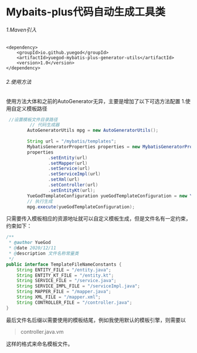 # Mybaits-plus代码自动生成工具类

###### 1.Maven引入

```
<dependency>
	<groupId>io.github.yuegod</groupId>
    <artifactId>yuegod-mybatis-plus-generator-utils</artifactId>
    <version>1.0</version>
</dependency>
```
###### 2.使用方法
使用方法大体和之前的AutoGenerator无异，主要是增加了以下可选方法配置
1.使用自定义模板路径
```java 
 //设置模板文件目录路径
         // 代码生成器
        AutoGeneratorUtils mpg = new AutoGeneratorUtils();
        
        String url = "/mybatis/templates";
        MybatisGeneratorProperties properties = new MybatisGeneratorProperties();
        properties
                .setEntity(url)
                .setMapper(url)
                .setService(url)
                .setServiceImpl(url)
                .setXml(url)
                .setController(url)
                .setEntityKt(url);
        YueGodTemplateConfiguration yueGodTemplateConfiguration = new YueGodTemplateConfiguration(properties);
        // 执行生成
        mpg.execute(yueGodTemplateConfiguration);
```
只需要传入模板相应的资源地址就可以自定义模板生成，但是文件名有一定约束，约束如下：

```java
/**
 * @author YueGod
 * @date 2020/12/11
 * @description 文件名称常量类
 */
public interface TemplateFileNameConstants {
    String ENTITY_FILE = "/entity.java";
    String ENTITY_KT_FILE = "/entity.kt";
    String SERVICE_FILE = "/service.java";
    String SERVICE_IMPL_FILE = "/serviceImpl.java";
    String MAPPER_FILE = "/mapper.java";
    String XML_FILE = "/mapper.xml";
    String CONTROLLER_FILE = "/controller.java";
}

```
最后文件名后缀以需要使用的模板结尾，例如我使用默认的模板引擎，则需要以

> controller.java.vm

这样的格式来命名模板文件。
